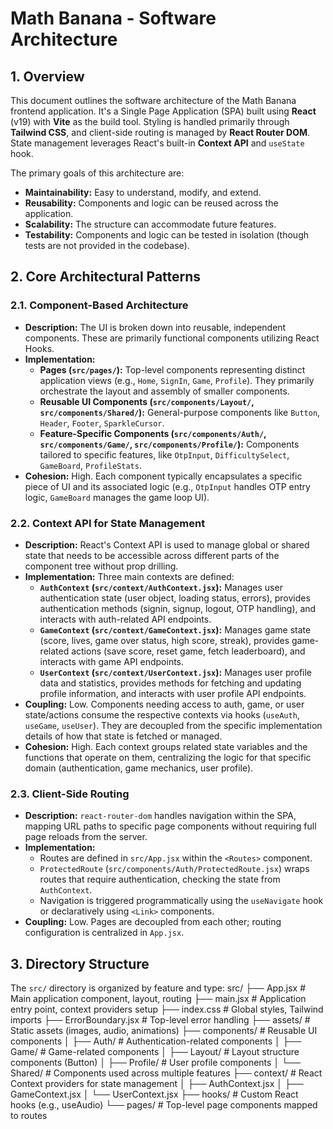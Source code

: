 # Math Banana - Software Architecture

## 1. Overview

This document outlines the software architecture of the Math Banana frontend application. It's a Single Page Application (SPA) built using **React** (v19) with **Vite** as the build tool. Styling is handled primarily through **Tailwind CSS**, and client-side routing is managed by **React Router DOM**. State management leverages React's built-in **Context API** and `useState` hook.

The primary goals of this architecture are:
*   **Maintainability:** Easy to understand, modify, and extend.
*   **Reusability:** Components and logic can be reused across the application.
*   **Scalability:** The structure can accommodate future features.
*   **Testability:** Components and logic can be tested in isolation (though tests are not provided in the codebase).

## 2. Core Architectural Patterns

### 2.1. Component-Based Architecture

*   **Description:** The UI is broken down into reusable, independent components. These are primarily functional components utilizing React Hooks.
*   **Implementation:**
    *   **Pages (`src/pages/`):** Top-level components representing distinct application views (e.g., `Home`, `SignIn`, `Game`, `Profile`). They primarily orchestrate the layout and assembly of smaller components.
    *   **Reusable UI Components (`src/components/Layout/`, `src/components/Shared/`):** General-purpose components like `Button`, `Header`, `Footer`, `SparkleCursor`.
    *   **Feature-Specific Components (`src/components/Auth/`, `src/components/Game/`, `src/components/Profile/`):** Components tailored to specific features, like `OtpInput`, `DifficultySelect`, `GameBoard`, `ProfileStats`.
*   **Cohesion:** High. Each component typically encapsulates a specific piece of UI and its associated logic (e.g., `OtpInput` handles OTP entry logic, `GameBoard` manages the game loop UI).

### 2.2. Context API for State Management

*   **Description:** React's Context API is used to manage global or shared state that needs to be accessible across different parts of the component tree without prop drilling.
*   **Implementation:** Three main contexts are defined:
    *   **`AuthContext` (`src/context/AuthContext.jsx`):** Manages user authentication state (user object, loading status, errors), provides authentication methods (signin, signup, logout, OTP handling), and interacts with auth-related API endpoints.
    *   **`GameContext` (`src/context/GameContext.jsx`):** Manages game state (score, lives, game over status, high score, streak), provides game-related actions (save score, reset game, fetch leaderboard), and interacts with game API endpoints.
    *   **`UserContext` (`src/context/UserContext.jsx`):** Manages user profile data and statistics, provides methods for fetching and updating profile information, and interacts with user profile API endpoints.
*   **Coupling:** Low. Components needing access to auth, game, or user state/actions consume the respective contexts via hooks (`useAuth`, `useGame`, `useUser`). They are decoupled from the specific implementation details of how that state is fetched or managed.
*   **Cohesion:** High. Each context groups related state variables and the functions that operate on them, centralizing the logic for that specific domain (authentication, game mechanics, user profile).

### 2.3. Client-Side Routing

*   **Description:** `react-router-dom` handles navigation within the SPA, mapping URL paths to specific page components without requiring full page reloads from the server.
*   **Implementation:**
    *   Routes are defined in `src/App.jsx` within the `<Routes>` component.
    *   `ProtectedRoute` (`src/components/Auth/ProtectedRoute.jsx`) wraps routes that require authentication, checking the state from `AuthContext`.
    *   Navigation is triggered programmatically using the `useNavigate` hook or declaratively using `<Link>` components.
*   **Coupling:** Low. Pages are decoupled from each other; routing configuration is centralized in `App.jsx`.

## 3. Directory Structure

The `src/` directory is organized by feature and type:
src/
├── App.jsx # Main application component, layout, routing
├── main.jsx # Application entry point, context providers setup
├── index.css # Global styles, Tailwind imports
├── ErrorBoundary.jsx # Top-level error handling
├── assets/ # Static assets (images, audio, animations)
├── components/ # Reusable UI components
│ ├── Auth/ # Authentication-related components
│ ├── Game/ # Game-related components
│ ├── Layout/ # Layout structure components (Button)
│ ├── Profile/ # User profile components
│ └── Shared/ # Components used across multiple features
├── context/ # React Context providers for state management
│ ├── AuthContext.jsx
│ ├── GameContext.jsx
│ └── UserContext.jsx
├── hooks/ # Custom React hooks (e.g., useAudio)
└── pages/ # Top-level page components mapped to routes